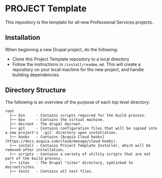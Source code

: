# PROJECT Template

This repository is the template for all new Professional Services projects.

## Installation

When beginning a new Drupal project, do the following:

* Clone this Project Template repository to a local directory
* Follow the instructions in `/install/readme.md`. This will create a repository on your local machine for the new project, and handle building dependencies.

## Directory Structure

The following is an overview of the purpose of each top level directory:

    root
      ├── bin     - Contains scripts required for the build process.
      ├── box     - Contains the virtual machine.
      ├── docroot - The drupal docroot.
      ├── git     - Contains configuration files that will be copied into a new project's `.git` directory upon installation.
      ├── hooks   - Contains [Acquia Cloud hooks](https://docs.acquia.com/cloud/manage/cloud-hooks).
      ├── install - Contains Project Template Installer, which will be removed after installation.
      ├── scripts - Contains a variety of utility scripts that are not part of the build process.
      ├── sites   - The Drupal "sites" directory, symlinked to docroot/sites.
      ├── tests   - Contains all test files.
